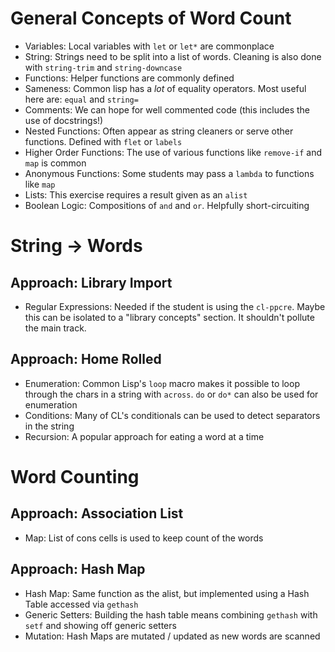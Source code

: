 # General Concepts of Word Count

- Variables: Local variables with `let` or `let*` are commonplace
- String: Strings need to be split into a list of words. Cleaning is also done
  with `string-trim` and `string-downcase`
- Functions: Helper functions are commonly defined
- Sameness: Common lisp has a _lot_ of equality operators. Most useful here are:
  `equal` and `string=`
- Comments: We can hope for well commented code (this includes the use of
  docstrings!)
- Nested Functions: Often appear as string cleaners or serve other
  functions. Defined with `flet` or `labels`
- Higher Order Functions: The use of various functions like `remove-if` and
  `map` is common
- Anonymous Functions: Some students may pass a `lambda` to functions like `map`
- Lists: This exercise requires a result given as an `alist`
- Boolean Logic: Compositions of `and` and `or`. Helpfully short-circuiting

# String -> Words

## Approach: Library Import

- Regular Expressions: Needed if the student is using the `cl-ppcre`. Maybe this
  can be isolated to a "library concepts" section. It shouldn't pollute the main
  track.

## Approach: Home Rolled

- Enumeration: Common Lisp's `loop` macro makes it possible to loop through the
  chars in a string with `across`. `do` or `do*` can also be used for
  enumeration
- Conditions: Many of CL's conditionals can be used to detect separators in the
  string
- Recursion: A popular approach for eating a word at a time

# Word Counting

## Approach: Association List

- Map: List of cons cells is used to keep count of the words

## Approach: Hash Map

- Hash Map: Same function as the alist, but implemented using a Hash Table
  accessed via `gethash`
- Generic Setters: Building the hash table means combining `gethash` with `setf`
  and showing off generic setters
- Mutation: Hash Maps are mutated / updated as new words are scanned
